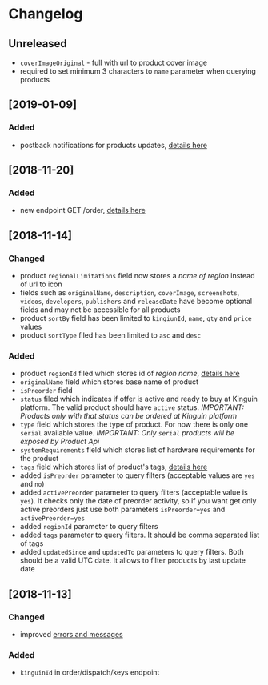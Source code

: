 # Changelog

## Unreleased
- `coverImageOriginal` - full with url to product cover image
- required to set minimum 3 characters to `name` parameter when querying products

## [2019-01-09]

### Added
- postback notifications for products updates, [details here](quickstart/Postback.md#products-updates-notifications)

## [2018-11-20]

### Added
- new endpoint GET /order, [details here](apidocs/order/README.md#get-orders)

## [2018-11-14]
### Changed
- product `regionalLimitations` field now stores a *name of region* instead of url to icon
- fields such as `originalName`, `description`, `coverImage`, `screenshots`, `videos`, `developers`, `publishers` and `releaseDate` have become optional fields and may not be accessible for all products
- product `sortBy` field has been limited to `kingiunId`, `name`, `qty` and `price` values
- product `sortType` filed has been limited to `asc` and `desc`
  
### Added
- product `regionId` filed which stores id of *region name*, [details here](apidocs/products/README.md#regions)
- `originalName` field which stores base name of product
- `isPreorder` field
- `status` filed which indicates if offer is active and ready to buy at Kinguin platform. The valid product should have `active` status. *IMPORTANT: Products only with that status can be ordered at Kinguin platform*
- `type` field which stores the type of product. For now there is only one `serial` available value. *IMPORTANT: Only `serial` products will be exposed by Product Api*
- `systemRequirements` field which stores list of hardware requirements for the product
- `tags` field which stores list of product's tags, [details here](apidocs/products/README.md#tags)
- added `isPreorder` parameter to query filters (acceptable values are `yes` and `no`)
- added `activePreorder` parameter to query filters (acceptable value is `yes`). It checks only the date of preorder activity, so if you want get only active preorders just use both parameters `isPreorder=yes` and `activePreorder=yes`
- added `regionId` parameter to query filters
- added `tags` parameter to query filters. It should be comma separated list of tags
- added `updatedSince` and `updatedTo` parameters to query filters. Both should be a valid UTC date. It allows to filter products by last update date

## [2018-11-13]
### Changed
- improved [errors and messages](apidocs/ErrorsCodes.md)

### Added
- `kinguinId` in order/dispatch/keys endpoint